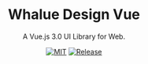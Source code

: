 <h1 align="center">Whalue Design Vue</h1>

<div align="center">

A Vue.js 3.0 UI Library for Web.

[![MIT](https://img.shields.io/github/license/whalue-design/whalue-design)](https://cdn.jsdelivr.net/gh/whalue-design/whalue-design@master/LICENSE)
[![Release](https://img.shields.io/github/v/release/whalue-design/whalue-design)](https://github.com/whalue-design/whalue-design/releases/latest)

</div>

